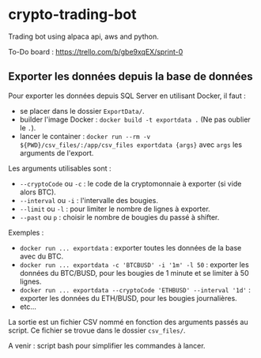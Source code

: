 # crypto-trading-bot

Trading bot using alpaca api, aws and python.

To-Do board : https://trello.com/b/gbe9xqEX/sprint-0

## Exporter les données depuis la base de données

Pour exporter les données depuis SQL Server en utilisant Docker, il faut :
* se placer dans le dossier `ExportData/`.
* builder l'image Docker : `docker build -t exportdata .` (Ne pas oublier le `.`).
* lancer le container : `docker run --rm -v ${PWD}/csv_files/:/app/csv_files exportdata {args}` avec `args` les arguments de l'export.

Les arguments utilisables sont :
* `--cryptoCode` ou `-c` : le code de la cryptomonnaie à exporter (si vide alors BTC).
* `--interval` ou `-i` : l'intervalle des bougies.
* `--limit` ou `-l` : pour limiter le nombre de lignes à exporter.
* `--past` ou `p` : choisir le nombre de bougies du passé à shifter.

Exemples :
* `docker run ... exportdata` : exporter toutes les données de la base avec du BTC.
* `docker run ... exportdata -c 'BTCBUSD' -i '1m' -l 50` : exporter les données du BTC/BUSD, pour les bougies de 1 minute et se limiter à 50 lignes.
* `docker run ... exportdata --cryptoCode 'ETHBUSD' --interval '1d'` : exporter les données du ETH/BUSD, pour les bougies journalières.
* etc...

La sortie est un fichier CSV nommé en fonction des arguments passés au script. Ce fichier se trovue dans le dossier `csv_files/`.


A venir : script bash pour simplifier les commandes à lancer.
